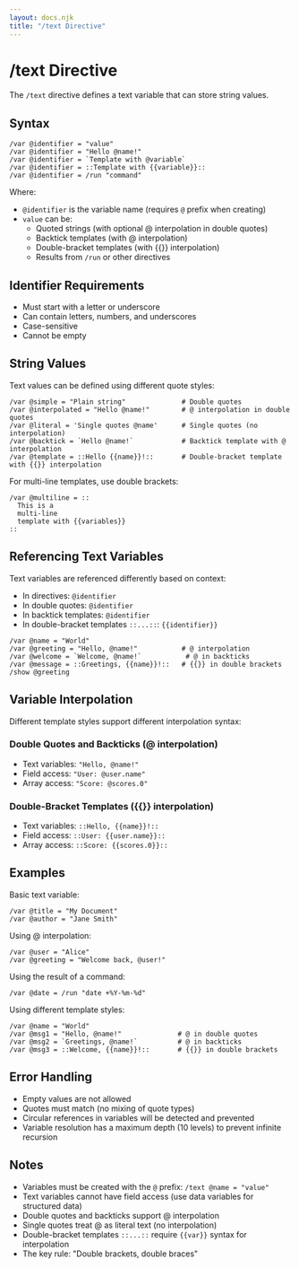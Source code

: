 ```yaml
---
layout: docs.njk
title: "/text Directive"
---
```


# /text Directive

The `/text` directive defines a text variable that can store string values.

## Syntax

```mlld
/var @identifier = "value"
/var @identifier = "Hello @name!"
/var @identifier = `Template with @variable`
/var @identifier = ::Template with {{variable}}::
/var @identifier = /run "command"
```

Where:
- `@identifier` is the variable name (requires `@` prefix when creating)
- `value` can be:
  - Quoted strings (with optional @ interpolation in double quotes)
  - Backtick templates (with @ interpolation)
  - Double-bracket templates (with {{}} interpolation)
  - Results from `/run` or other directives

## Identifier Requirements

- Must start with a letter or underscore
- Can contain letters, numbers, and underscores
- Case-sensitive
- Cannot be empty

## String Values

Text values can be defined using different quote styles:

```mlld
/var @simple = "Plain string"              # Double quotes
/var @interpolated = "Hello @name!"        # @ interpolation in double quotes
/var @literal = 'Single quotes @name'      # Single quotes (no interpolation)
/var @backtick = `Hello @name!`            # Backtick template with @ interpolation
/var @template = ::Hello {{name}}!::       # Double-bracket template with {{}} interpolation
```

For multi-line templates, use double brackets:

```mlld
/var @multiline = ::
  This is a
  multi-line
  template with {{variables}}
::
```

## Referencing Text Variables

Text variables are referenced differently based on context:
- In directives: `@identifier`
- In double quotes: `@identifier`
- In backtick templates: `@identifier`
- In double-bracket templates `::...::`: `{{identifier}}`

```mlld
/var @name = "World"
/var @greeting = "Hello, @name!"           # @ interpolation
/var @welcome = `Welcome, @name!`           # @ in backticks
/var @message = ::Greetings, {{name}}!::   # {{}} in double brackets
/show @greeting
```

## Variable Interpolation

Different template styles support different interpolation syntax:

### Double Quotes and Backticks (@ interpolation)
- Text variables: `"Hello, @name!"`
- Field access: `"User: @user.name"`
- Array access: `"Score: @scores.0"`

### Double-Bracket Templates ({{}} interpolation)
- Text variables: `::Hello, {{name}}!::`
- Field access: `::User: {{user.name}}::`
- Array access: `::Score: {{scores.0}}::`


## Examples

Basic text variable:
```mlld
/var @title = "My Document"
/var @author = "Jane Smith"
```

Using @ interpolation:
```mlld
/var @user = "Alice"
/var @greeting = "Welcome back, @user!"
```

Using the result of a command:
```mlld
/var @date = /run "date +%Y-%m-%d"
```

Using different template styles:
```mlld
/var @name = "World"
/var @msg1 = "Hello, @name!"              # @ in double quotes
/var @msg2 = `Greetings, @name!`          # @ in backticks
/var @msg3 = ::Welcome, {{name}}!::       # {{}} in double brackets
```

## Error Handling

- Empty values are not allowed
- Quotes must match (no mixing of quote types)
- Circular references in variables will be detected and prevented
- Variable resolution has a maximum depth (10 levels) to prevent infinite recursion

## Notes

- Variables must be created with the `@` prefix: `/text @name = "value"`
- Text variables cannot have field access (use data variables for structured data)
- Double quotes and backticks support @ interpolation
- Single quotes treat @ as literal text (no interpolation)
- Double-bracket templates `::...::` require `{{var}}` syntax for interpolation
- The key rule: "Double brackets, double braces"